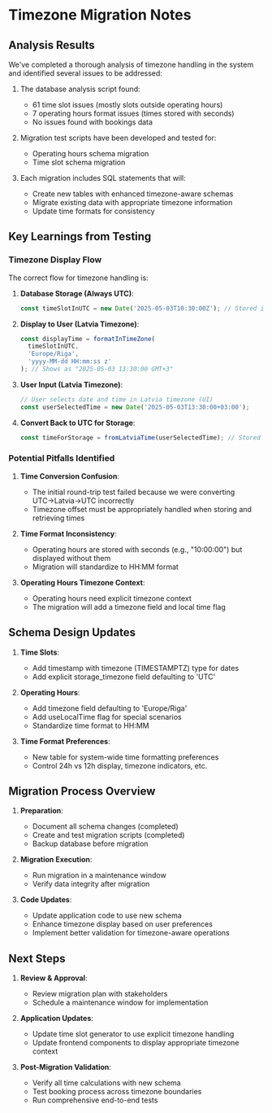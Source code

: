 # Timezone Migration Notes

## Analysis Results

We've completed a thorough analysis of timezone handling in the system and identified several issues to be addressed:

1. The database analysis script found:
   - 61 time slot issues (mostly slots outside operating hours)
   - 7 operating hours format issues (times stored with seconds)
   - No issues found with bookings data

2. Migration test scripts have been developed and tested for:
   - Operating hours schema migration
   - Time slot schema migration

3. Each migration includes SQL statements that will:
   - Create new tables with enhanced timezone-aware schemas
   - Migrate existing data with appropriate timezone information
   - Update time formats for consistency

## Key Learnings from Testing

### Timezone Display Flow
The correct flow for timezone handling is:

1. **Database Storage (Always UTC)**:
   ```typescript
   const timeSlotInUTC = new Date('2025-05-03T10:30:00Z'); // Stored in DB
   ```

2. **Display to User (Latvia Timezone)**:
   ```typescript
   const displayTime = formatInTimeZone(
     timeSlotInUTC,
     'Europe/Riga',
     'yyyy-MM-dd HH:mm:ss z'
   ); // Shows as "2025-05-03 13:30:00 GMT+3"
   ```

3. **User Input (Latvia Timezone)**:
   ```typescript
   // User selects date and time in Latvia timezone (UI)
   const userSelectedTime = new Date('2025-05-03T13:30:00+03:00');
   ```

4. **Convert Back to UTC for Storage**:
   ```typescript
   const timeForStorage = fromLatviaTime(userSelectedTime); // Stored as UTC
   ```

### Potential Pitfalls Identified

1. **Time Conversion Confusion**: 
   - The initial round-trip test failed because we were converting UTC→Latvia→UTC incorrectly
   - Timezone offset must be appropriately handled when storing and retrieving times

2. **Time Format Inconsistency**:
   - Operating hours are stored with seconds (e.g., "10:00:00") but displayed without them
   - Migration will standardize to HH:MM format

3. **Operating Hours Timezone Context**:
   - Operating hours need explicit timezone context
   - The migration will add a timezone field and local time flag

## Schema Design Updates

1. **Time Slots**:
   - Add timestamp with timezone (TIMESTAMPTZ) type for dates
   - Add explicit storage_timezone field defaulting to 'UTC'

2. **Operating Hours**:
   - Add timezone field defaulting to 'Europe/Riga'
   - Add useLocalTime flag for special scenarios
   - Standardize time format to HH:MM

3. **Time Format Preferences**:
   - New table for system-wide time formatting preferences
   - Control 24h vs 12h display, timezone indicators, etc.

## Migration Process Overview

1. **Preparation**:
   - Document all schema changes (completed)
   - Create and test migration scripts (completed)
   - Backup database before migration

2. **Migration Execution**:
   - Run migration in a maintenance window
   - Verify data integrity after migration

3. **Code Updates**:
   - Update application code to use new schema
   - Enhance timezone display based on user preferences
   - Implement better validation for timezone-aware operations

## Next Steps

1. **Review & Approval**:
   - Review migration plan with stakeholders
   - Schedule a maintenance window for implementation

2. **Application Updates**:
   - Update time slot generator to use explicit timezone handling
   - Update frontend components to display appropriate timezone context

3. **Post-Migration Validation**:
   - Verify all time calculations with new schema
   - Test booking process across timezone boundaries
   - Run comprehensive end-to-end tests